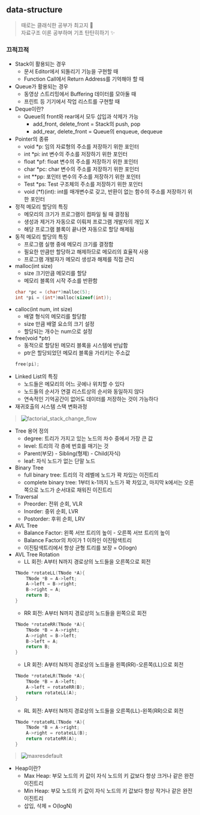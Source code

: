 ## data-structure
> 때로는 클래식한 공부가 최고지 🤭  
> 자료구조 이론 공부하며 기초 탄탄히하기 ✨  

### 끄적끄적
- Stack이 활용되는 경우
    - 문서 Editor에서 되돌리기 기능을 구현할 때
    - Function Call에서 Return Address를 기억해야 할 때
- Queue가 활용되는 경우
    - 동영상 스트리밍에서 Buffering 데이터를 모아둘 때
    - 프린트 등 기기에서 작업 리스트를 구현할 때
- Deque이란?
    - Queue의 front와 rear에서 모두 삽입과 삭제가 가능
        - add_front, delete_front = Stack의 push, pop
        - add_rear, delete_front = Queue의 enqueue, dequeue
- Pointer의 종류
    - void *p: 임의 자료형의 주소를 저장하기 위한 포인터
    - int *pi: int 변수의 주소를 저장하기 위한 포인터
    - float *pf: float 변수의 주소를 저장하기 위한 포인터
    - char *pc: char 변수의 주소를 저장하기 위한 포인터
    - int **pp: 포인터 변수의 주소를 저장하기 위한 포인터
    - Test *ps: Test 구조체의 주소를 저장하기 위한 포인터
    - void (*f)(int): int를 매개변수로 갖고, 반환이 없는 함수의 주소를 저장하기 위한 포인터
- 정적 메모리 할당의 특징
    - 메모리의 크기가 프로그램이 컴파일 될 때 결정됨
    - 생성과 제거가 자동으로 이뤄져 프로그램 개발자의 개입 X
    - 해당 프로그램 블록이 끝나면 자동으로 할당 해제됨
- 동적 메모리 할당의 특징
    - 프로그램 실행 중에 메모리 크기를 결정함
    - 필요한 만큼만 할당하고 해제하므로 메모리의 효율적 사용
    - 프로그램 개발자가 메모리 생성과 해제를 직접 관리
- malloc(int size)
    - size 크기만큼 메모리를 할당
    - 메모리 블록의 시작 주소를 반환함
    ```c
    char *pc = (char*)malloc(5);
    int *pi = (int*)malloc(sizeof(int));
    ```
- calloc(int num, int size)
    - 배열 형식의 메모리를 할당함
    - size 만큼 배열 요소의 크기 설정
    - 할당되는 개수는 num으로 설정
- free(void *ptr)
    - 동적으로 할당된 메모리 블록을 시스템에 반납함
    - ptr은 할당되었던 메모리 블록을 가리키는 주소값
    ```c
    free(pi);
    ```
- Linked List의 특징
    - 노드들은 메모리의 어느 곳에나 위치할 수 있다
    - 노드들의 순서가 연결 리스트상의 순서와 동일하지 않다
    - 연속적인 기억공간이 없어도 데이터를 저장하는 것이 가능하다
- 재귀호출의 시스템 스택 변화과정
> ![factorial_stack_change_flow](https://user-images.githubusercontent.com/20378368/141251945-2c637b82-c2e0-4f79-9b36-99dd91b79873.png)
- Tree 용어 정의
    - degree: 트리가 가지고 있는 노드의 차수 중에서 가장 큰 값
    - level: 트리의 각 층에 번호를 매기는 것
    - Parent(부모) - Sibling(형제) - Child(자식)
    - leaf: 자식 노드가 없는 단말 노드
- Binary Tree
    - full binary tree: 트리의 각 레벨에 노드가 꽉 차있는 이진트리
    - complete binary tree: 1부터 k-1까지 노드가 꽉 차있고, 마지막 k에서는 오른쪽으로 노드가 순서대로 채워진 이진트리
- Traversal
    - Preorder: 전위 순회, VLR
    - Inorder: 중위 순회, LVR
    - Postorder: 후위 순회, LRV
- AVL Tree
    - Balance Factor: 왼쪽 서브 트리의 높이 - 오른쪽 서브 트리의 높이
    - Balance Factor의 차이가 1 이하인 이진탐색트리
    - 이진탐색트리에서 항상 균형 트리를 보장 = O(logn)
- AVL Tree Rotation
    - LL 회전: A부터 N까지 경로상의 노드들을 오른쪽으로 회전
    ```c
    TNode *rotateLL(TNode *A){
        TNode *B = A->left;
        A->left = B->right;
        B->right = A;
        return B;
    }
    ```
    - RR 회전: A부터 N까지 경로상의 노드들을 왼쪽으로 회전
    ```c
    TNode *rotateRR(TNode *A){
        TNode *B = A->right;
        A->right = B->left;
        B->left = A;
        return B;
    }
    ```
    - LR 회전: A부터 N까지 경로상의 노드들을 왼쪽(RR)-오른쪽(LL)으로 회전
    ```c
    TNode *rotateLR(TNode *A){
        TNode *B = A->left;
        A->left = rotateRR(B);
        return rotateLL(A);
    }
    ```
    - RL 회전: A부터 N까지 경로상의 노드들을 오른쪽(LL)-왼쪽(RR)으로 회전
    ```c
    TNode *rotateRL(TNode *A){
        TNode *B = A->right;
        A->right = rotateLL(B);
        return rotateRR(A);
    }
    ```
> ![maxresdefault](https://user-images.githubusercontent.com/20378368/143194964-68140182-2209-4d8a-8531-5b7ef3955593.jpg)
- Heap이란?
    - Max Heap: 부모 노드의 키 값이 자식 노드의 키 값보다 항상 크거나 같은 완전이진트리
    - Min Heap: 부모 노드의 키 값이 자식 노드의 키 값보다 항상 작거나 같은 완전이진트리
    - 삽입, 삭제 = O(logN)